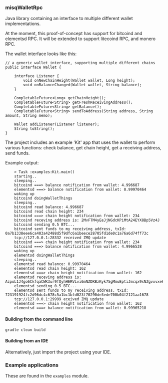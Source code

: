 
### misqWalletRpc

Java library containing an interface to multiple different wallet implementations.

At the moment, this proof-of-concept has support for bitcoind and elementsd RPC.
It will be extended to support litecoind RPC, and monero RPC.

The wallet interface looks like this:

    // a generic wallet interface, supporting multiple different chains
    public interface Wallet {
    
        interface Listener {
            void onNewChainHeight(Wallet wallet, Long height);
            void onBalanceChanged(Wallet wallet, String balance);
        }
    
        CompletableFuture<Long> getChainHeight();
        CompletableFuture<String> getFreshReceivingAddress();
        CompletableFuture<String> getBalance();
        CompletableFuture<String> sendToAddress(String address, String amount, String memo);
    
        Wallet addListener(Listener listener);
        String toString();
    }



The project includes an example 'Kit' app that uses the wallet to perform various functions: check balance, get chain height, get a receiving address, send funds.


Example output:

```
    > Task :examples:Kit.main()
    starting..
    sleeping..
    bitcoind ===> balance notification from wallet: 4.996687
    elementsd ===> balance notification from wallet: 0.99970464
    waking up
    bitcoind doingWalletThings
    sleeping..
    bitcoind read balance: 4.996687
    bitcoind read chain height: 234
    bitcoind ===> chain height notification from wallet: 234
    bitcoind receving address is: 2MvFTM4yEeJjNGdcKPiMtA24EYX8Bp5Vz4J
    bitcoind sending 0.5 BTC...
    bitcoind sent funds to my receiving address, txId: 0a7b1338eee6ca403a42488d5f9dfc6a1beece28705fd1de0c1a76a6d74ff73c
    tcp://127.0.0.1:28332 received ZMQ update
    bitcoind ===> chain height notification from wallet: 234
    bitcoind ===> balance notification from wallet: 4.9966538
    waking up
    elementsd doingWalletThings
    sleeping..
    elementsd read balance: 0.99970464
    elementsd read chain height: 162
    elementsd ===> chain height notification from wallet: 162
    elementsd receving address is: AzpoL1J4go6CkfqaCWK3ur9fQyhHERVLvi6mNZDKBzKyk75gMmuEptiJmcqx9sNZgvxvxe6Zd2Dp85PH
    elementsd sending 0.5 BTC...
    elementsd sent funds to my receiving address, txId: 723191924fc2d96dc4c678c5a1bc1bfd023f70290de3ede700b04f2121aa1678
    tcp://127.0.0.1:29999 eceived ZMQ update
    elementsd ===> chain height notification from wallet: 162
    elementsd ===> balance notification from wallet: 0.99965218
```



#### Building from the command line

```
gradle clean build
```

#### Building from an IDE

Alternatively, just import the project using your IDE.

### Example applications

These are found in the `examples` module.


